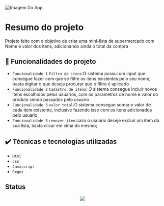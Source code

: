 ![Imagem Do App](https://imgur.com/a/kuPLjhj)
# Resumo do projeto
Projeto feito com o objetivo de criar uma mini-lista de supermercado com Nome e valor dos itens, adicionando ainda o total da compra

## 🔨 Funcionalidades do projeto

- `Funcionalidade 1` `Filtro de itens`:O sistema possui um input que consegue fazer com que se filtre os itens existentes pelo seu nome, basta digitar o que deseja procurar que o filtro é aplicado 
- `Funcionalidade 2` `Cadastro de itens`: O sistema consegue incluir novos itens escolhidos pelos usuarios, com os parametros de nome e valor do produto sendo passados pelo usuario
- `Funcionalidade 3` `valor total`:O sistema consegue somar o valor de cada item existente, inclusive fazendo isso com os itens adicionados pelo usuario; 
- `Funcionalidade 3` `remover item`:caso o usuario deseje excluir um item da sua lista, basta clicar em cima do mesmo; 
## ✔️ Técnicas e tecnologias utilizadas

- ``Html``
- ``Css``
- ``Javascript``
- ``Regex``

## Status 
<p align="center">
<img src="http://img.shields.io/static/v1?label=STATUS&message=EM%FINALIZADO&color=GREEN&style=for-the-badge"/>
</p>
